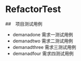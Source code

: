 # RefactorTest
##　项目测试用例

- demanadone 需求一测试用例
- demanadtwo 需求二测试用例
- demanadthree 需求三测试用例
- demanadfour 需求四测试用例

